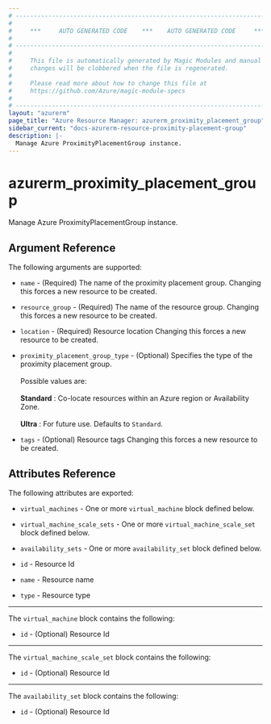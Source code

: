 ```yaml
---
# ----------------------------------------------------------------------------
#
#     ***     AUTO GENERATED CODE    ***    AUTO GENERATED CODE     ***
#
# ----------------------------------------------------------------------------
#
#     This file is automatically generated by Magic Modules and manual
#     changes will be clobbered when the file is regenerated.
#
#     Please read more about how to change this file at
#     https://github.com/Azure/magic-module-specs
#
# ----------------------------------------------------------------------------
layout: "azurerm"
page_title: "Azure Resource Manager: azurerm_proximity_placement_group"
sidebar_current: "docs-azurerm-resource-proximity-placement-group"
description: |-
  Manage Azure ProximityPlacementGroup instance.
---
```


# azurerm_proximity_placement_group

Manage Azure ProximityPlacementGroup instance.


## Argument Reference

The following arguments are supported:

* `name` - (Required) The name of the proximity placement group. Changing this forces a new resource to be created.

* `resource_group` - (Required) The name of the resource group. Changing this forces a new resource to be created.

* `location` - (Required) Resource location Changing this forces a new resource to be created.

* `proximity_placement_group_type` - (Optional) Specifies the type of the proximity placement group. <br><br> Possible values are: <br><br> **Standard** : Co-locate resources within an Azure region or Availability Zone. <br><br> **Ultra** : For future use. Defaults to `Standard`.

* `tags` - (Optional) Resource tags Changing this forces a new resource to be created.

## Attributes Reference

The following attributes are exported:

* `virtual_machines` - One or more `virtual_machine` block defined below.

* `virtual_machine_scale_sets` - One or more `virtual_machine_scale_set` block defined below.

* `availability_sets` - One or more `availability_set` block defined below.

* `id` - Resource Id

* `name` - Resource name

* `type` - Resource type


---

The `virtual_machine` block contains the following:

* `id` - (Optional) Resource Id

---

The `virtual_machine_scale_set` block contains the following:

* `id` - (Optional) Resource Id

---

The `availability_set` block contains the following:

* `id` - (Optional) Resource Id
